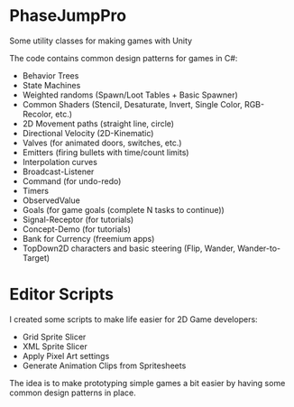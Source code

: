 # PhaseJumpPro
Some utility classes for making games with Unity

The code contains common design patterns for games in C#:

- Behavior Trees
- State Machines
- Weighted randoms (Spawn/Loot Tables + Basic Spawner)
- Common Shaders (Stencil, Desaturate, Invert, Single Color, RGB-Recolor, etc.)
- 2D Movement paths (straight line, circle)
- Directional Velocity (2D-Kinematic)
- Valves (for animated doors, switches, etc.)
- Emitters (firing bullets with time/count limits)
- Interpolation curves
- Broadcast-Listener
- Command (for undo-redo)
- Timers
- ObservedValue
- Goals (for game goals (complete N tasks to continue))
- Signal-Receptor (for tutorials)
- Concept-Demo (for tutorials)
- Bank for Currency (freemium apps)
- TopDown2D characters and basic steering (Flip, Wander, Wander-to-Target)

# Editor Scripts

I created some scripts to make life easier for 2D Game developers:
- Grid Sprite Slicer
- XML Sprite Slicer
- Apply Pixel Art settings
- Generate Animation Clips from Spritesheets

The idea is to make prototyping simple games a bit easier by having some common design patterns in place.
